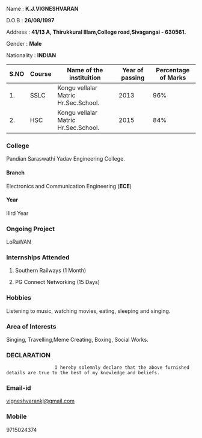 Name        : **K.J.VIGNESHVARAN**

D.O.B       : **26/08/1997**

Address     : **41/13 A, Thirukkural Illam,College road,Sivagangai - 630561.**

Gender      : **Male**

Nationality : **INDIAN**

S.NO|Course|Name of the instituition|Year of passing|Percentage of Marks
---------|-----------|------------------------------|---------------------|------------------------
1.|SSLC|Kongu vellalar Matric Hr.Sec.School.|2013|96%
2.|HSC|Kongu vellalar Matric Hr.Sec.School.|2015|84%



### College 
Pandian Saraswathi Yadav Engineering College.

#### Branch
Electronics and Communication Engineering (**ECE**)

#### Year
IIIrd Year

### Ongoing Project
LoRaWAN

### Internships Attended
1) Southern Railways (1 Month)

2) PG Connect Networking (15 Days)

### Hobbies
Listening to music, watching movies, eating, sleeping and singing.

### Area of Interests
Singing, Travelling,Meme Creating, Boxing, Social Works.

###                                                     **DECLARATION**
                      I hereby solemnly declare that the above furnished details are true to the best of my knowledge and beliefs.

### Email-id
vigneshvarankj@gmail.com

### Mobile
9715024374
